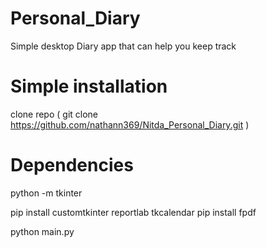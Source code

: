 # Personal_Diary
Simple desktop Diary app that can help you keep track

# Simple installation 
clone repo ( git clone https://github.com/nathann369/Nitda_Personal_Diary.git )

# Dependencies
python -m tkinter

pip install customtkinter reportlab tkcalendar
pip install fpdf

python main.py
